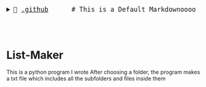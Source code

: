 <big><pre>
<details style="padding-left: 0px"> <summary>📂 <a href="./.github">.github</a>      # This is a Default Markdownoooo</summary><blockquote>
          
<details style="padding-left: 16px"> <summary>📂 <a href=./.github/workflows">workflows</a> </summary><blockquote>
          
<a href="./.github/workflows/pythonpackage.yml">📄 [pythonpackage.yml]</a> # new</details></details>
            
</pre></big>

# List-Maker
This is a python program I wrote
After choosing a folder, the program makes a txt file which includes all the subfolders and files inside them

